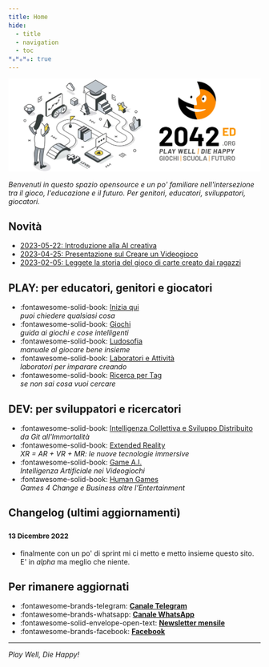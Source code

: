 ```yaml
---
title: Home
hide:
  - title
  - navigation
  - toc
ᴴₒᴴₒᴴₒ: true
---
```

![2042 logo](assets/img/logo/header_2042ed.webp)

_Benvenuti in questo spazio opensource e un po' familiare nell'intersezione tra il gioco, l'educazione e il futuro. Per genitori, educatori, sviluppatori, giocatori._

## Novità

- [2023-05-22: Introduzione alla AI creativa](scuola/talk/generative-ai-intro.md)
- [2023-04-25: Presentazione sul Creare un Videogioco](scuola/talk/creare-un-videogioco.md)
- [2023-02-05: Leggete la storia del gioco di carte creato dai ragazzi](2042/jam/arkombat.md)

## PLAY: per educatori, genitori e giocatori

<div class="grid cards" markdown>

- :fontawesome-solid-book: [Inizia qui](ask/index.md)  
*puoi chiedere qualsiasi cosa*  
- :fontawesome-solid-book: [Giochi](played/index.md)  
*guida ai giochi e cose intelligenti*  
- :fontawesome-solid-book: [Ludosofia](scuola/ludosofia/index.md)  
*manuale al giocare bene insieme*  
- :fontawesome-solid-book: [Laboratori e Attività](2042/index.md)  
*laboratori per imparare creando*  
- :fontawesome-solid-book: [Ricerca per Tag](played/tags.md)  
*se non sai cosa vuoi cercare*  

</div>

## DEV: per sviluppatori e ricercatori

<div class="grid cards" markdown>

- :fontawesome-solid-book: [Intelligenza Collettiva e Sviluppo Distribuito](scuola/game-dev/ci/index.md)  
*da Git all'Immortalità* 
- :fontawesome-solid-book: [Extended Reality](scuola/game-dev/xr/index.md)  
*XR = AR + VR + MR: le nuove tecnologie immersive*  
- :fontawesome-solid-book: [Game A.I.](scuola/game-dev/ai/index.md)  
*Intelligenza Artificiale nei Videogiochi*
- :fontawesome-solid-book: [Human Games](scuola/game-dev/g4c/index.md)  
*Games 4 Change e Business oltre l’Entertainment*  

</div>

## Changelog (ultimi aggiornamenti)

### <small>13 Dicembre 2022</small>
- finalmente con un po' di sprint mi ci metto e metto insieme questo sito. E' in _alpha_ ma meglio che niente.

## Per rimanere aggiornati
<div class="grid cards" markdown>

- :fontawesome-brands-telegram: **[Canale Telegram](https://t.me/ed2042)**  
- :fontawesome-brands-whatsapp: **[Canale WhatsApp](https://chat.whatsapp.com/CjWcksEAFHZKG9Edahs2yO)**  
- :fontawesome-solid-envelope-open-text: **[Newsletter mensile](https://tinyletter.com/2042ed)**  
- :fontawesome-brands-facebook: **[Facebook](https://facebook.com/2042ed)**  

</div>

---

_Play Well, Die Happy!_
